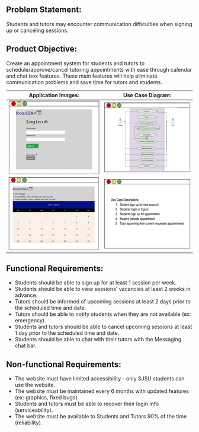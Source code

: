 
## Problem Statement: 
Students and tutors may encounter communication difficulties when signing up or canceling sessions.

## Product Objective:
Create an appointment system for students and tutors to schedule/approve/cancel tutoring appointments with ease through calendar and chat box features. These main features will help eliminate communication problems and save time for tutors and students.



 | Application Images:         |  Use Case Diagram:  |
:-------------------------:|:-------------------------:
![](app_3.png)  |  ![](use_4.png)
![](use_5.png)  |  ![](use_7.png)


## Functional Requirements:
* Students should be able to sign up for at least 1 session per week.
* Students should be able to view sessions' vacancies at least 2 weeks in advance.
* Tutors should be informed of upcoming sessions at least 2 days prior to the scheduled time and date.
* Tutors should be able to notify students when they are not available (ex: emergency).
* Students and tutors should be able to cancel upcoming sessions at least 1 day prior to the scheduled time and date.
* Students should be able to chat with their tutors with the Messaging chat bar. 

## Non-functional Requirements:
* The website must have limited accessibility - only SJSU students can use the website. 
* The website must be maintained every 6 months with updated features (ex: graphics, fixed bugs).
* Students and tutors must be able to recover their login info (serviceability).
* The website must be available to Students and Tutors 90% of the time (reliability). 
